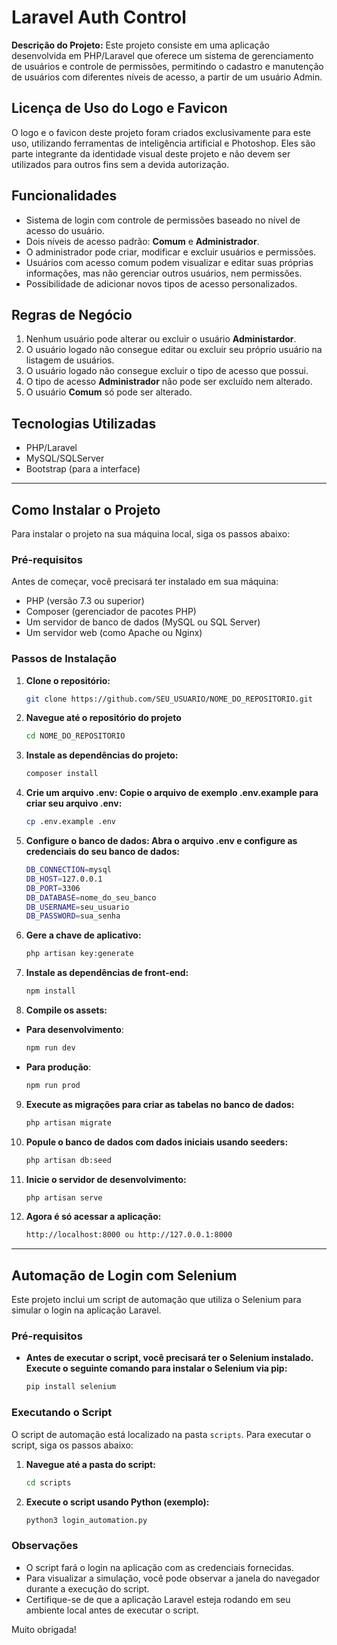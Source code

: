 # Laravel Auth Control 

**Descrição do Projeto:**
Este projeto consiste em uma aplicação desenvolvida em PHP/Laravel que oferece um sistema de gerenciamento de usuários e controle de permissões, permitindo o cadastro e manutenção de usuários com diferentes níveis de acesso, a partir de um usuário Admin.

## Licença de Uso do Logo e Favicon
O logo e o favicon deste projeto foram criados exclusivamente para este uso, utilizando ferramentas de inteligência artificial e Photoshop. Eles são parte integrante da identidade visual deste projeto e não devem ser utilizados para outros fins sem a devida autorização.

## Funcionalidades
- Sistema de login com controle de permissões baseado no nível de acesso do usuário.
- Dois níveis de acesso padrão: **Comum** e **Administrador**.
- O administrador pode criar, modificar e excluir usuários e permissões.
- Usuários com acesso comum podem visualizar e editar suas próprias informações, mas não gerenciar outros usuários, nem permissões. 
- Possibilidade de adicionar novos tipos de acesso personalizados.

## Regras de Negócio
1. Nenhum usuário pode alterar ou excluir o usuário **Administardor**.
2. O usuário logado não consegue editar ou excluir seu próprio usuário na listagem de usuários.
3. O usuário logado não consegue excluir o tipo de acesso que possui.
4. O tipo de acesso **Administrador** não pode ser excluído nem alterado.
5. O usuário **Comum** só pode ser alterado.

## Tecnologias Utilizadas
- PHP/Laravel
- MySQL/SQLServer
- Bootstrap (para a interface)

---

## Como Instalar o Projeto

Para instalar o projeto na sua máquina local, siga os passos abaixo:

### Pré-requisitos
Antes de começar, você precisará ter instalado em sua máquina:
- PHP (versão 7.3 ou superior)
- Composer (gerenciador de pacotes PHP)
- Um servidor de banco de dados (MySQL ou SQL Server)
- Um servidor web (como Apache ou Nginx)

### Passos de Instalação

1. **Clone o repositório:**
   ```bash
   git clone https://github.com/SEU_USUARIO/NOME_DO_REPOSITORIO.git

2. **Navegue até o repositório do projeto**
    ```bash
    cd NOME_DO_REPOSITORIO

3. **Instale as dependências do projeto:**
    ```bash
    composer install

4. **Crie um arquivo .env: Copie o arquivo de exemplo .env.example para criar seu arquivo .env:**
    ```bash
    cp .env.example .env

5. **Configure o banco de dados: Abra o arquivo .env e configure as credenciais do seu banco de dados:**
    ```bash
    DB_CONNECTION=mysql
    DB_HOST=127.0.0.1
    DB_PORT=3306
    DB_DATABASE=nome_do_seu_banco
    DB_USERNAME=seu_usuario
    DB_PASSWORD=sua_senha

6. **Gere a chave de aplicativo:**
    ```bash
    php artisan key:generate

7. **Instale as dependências de front-end:**
    ```bash
    npm install

8. **Compile os assets:**
- **Para desenvolvimento**:
    ```bash
    npm run dev

- **Para produção**:
    ```bash
    npm run prod

9. **Execute as migrações para criar as tabelas no banco de dados:**
    ```bash
    php artisan migrate

10. **Popule o banco de dados com dados iniciais usando seeders:**
    ```bash
    php artisan db:seed

11. **Inicie o servidor de desenvolvimento:**
    ```bash
    php artisan serve

12. **Agora é só acessar a aplicação:**
    ```bash
    http://localhost:8000 ou http://127.0.0.1:8000

---

## Automação de Login com Selenium

Este projeto inclui um script de automação que utiliza o Selenium para simular o login na aplicação Laravel.

### Pré-requisitos

- **Antes de executar o script, você precisará ter o Selenium instalado. Execute o seguinte comando para instalar o Selenium via pip:**
    ```bash
    pip install selenium


### Executando o Script

O script de automação está localizado na pasta `scripts`. Para executar o script, siga os passos abaixo:

1. **Navegue até a pasta do script:**
   ```bash
   cd scripts

2. **Execute o script usando Python (exemplo):**
    ```bash
    python3 login_automation.py


### Observações

- O script fará o login na aplicação com as credenciais fornecidas.
- Para visualizar a simulação, você pode observar a janela do navegador durante a execução do script.
- Certifique-se de que a aplicação Laravel esteja rodando em seu ambiente local antes de executar o script.

Muito obrigada! 
